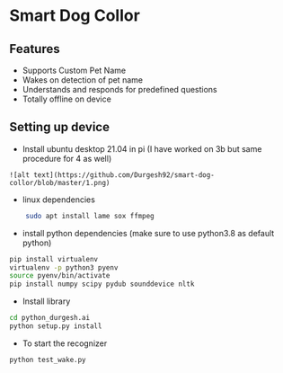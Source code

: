 #  Smart Dog Collor

##  Features
- Supports Custom Pet Name
- Wakes on detection of pet name
- Understands and responds for predefined questions
- Totally offline on device


##  Setting up device

- Install ubuntu desktop 21.04 in pi (I have worked on 3b but same procedure for 4 as well)
```
![alt text](https://github.com/Durgesh92/smart-dog-collor/blob/master/1.png)

```
- linux dependencies
```bash
	sudo apt install lame sox ffmpeg
```

- install python dependencies (make sure to use python3.8 as default python)

```bash
pip install virtualenv
virtualenv -p python3 pyenv
source pyenv/bin/activate
pip install numpy scipy pydub sounddevice nltk
```
- Install library
```bash
cd python_durgesh.ai
python setup.py install
```

- To start the recognizer
```bash
python test_wake.py
```
